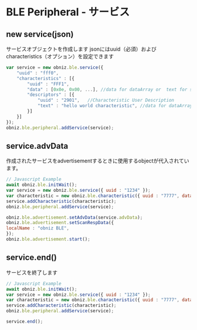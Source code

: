 # BLE Peripheral - サービス

## new service(json)

サービスオブジェクトを作成します
jsonにはuuid（必須）およびcharacteristics（オプション）を設定できます

```Javascript
var service = new obniz.ble.service({
    "uuid" : "fff0",
    "characteristics" : [{
        "uuid" : "FFF1",
        "data" : [0x0e, 0x00, ...], //data for dataArray or  text for string
        "descriptors" : [{
            "uuid" : "2901",   //Characteristic User Description
            "text" : "hello world characteristic", //data for dataArray or  text for string
        }]
    }]
});
obniz.ble.peripheral.addService(service); 
```

## service.advData

作成されたサービスをadvertisementするときに使用するobjectが代入されています。

```javascript
// Javascript Example
await obniz.ble.initWait();
var service = new obniz.ble.service({ uuid : "1234" });
var characteristic = new obniz.ble.characteristic({ uuid : "7777", data: [1, 2, 3]});
service.addCharacteristic(characteristic);
obniz.ble.peripheral.addService(service);

obniz.ble.advertisement.setAdvData(service.advData);
obniz.ble.advertisement.setScanRespData({
localName : "obniz BLE",
});
obniz.ble.advertisement.start();
```

## service.end()

サービスを終了します
```javascript
// Javascript Example
await obniz.ble.initWait();
var service = new obniz.ble.service({ uuid : "1234" });
var characteristic = new obniz.ble.characteristic({ uuid : "7777", data: [1, 2, 3]});
service.addCharacteristic(characteristic);
obniz.ble.peripheral.addService(service);

service.end();
```

